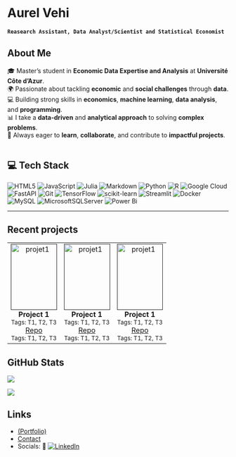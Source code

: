 # **Aurel Vehi**
**`Reasearch Assistant, Data Analyst/Scientist and Statistical Economist`**

## **About Me**
🎓 Master’s student in <strong>Economic Data Expertise and Analysis</strong> at <strong>Université Côte d’Azur</strong>.<br>
🌍 Passionate about tackling <strong>economic</strong> and <strong>social challenges</strong> through <strong>data</strong>.<br>
💻 Building strong skills in <strong>economics</strong>, <strong>machine learning</strong>, <strong>data analysis</strong>, and <strong>programming</strong>.<br>
📊 I take a <strong>data-driven</strong> and <strong>analytical approach</strong> to solving <strong>complex problems</strong>.<br>
🚀 Always eager to <strong>learn</strong>, <strong>collaborate</strong>, and contribute to <strong>impactful projects</strong>.<br><br>

<!--- Picture--->

## 💻 **Tech Stack**
![HTML5](https://img.shields.io/badge/html5-%23E34F26.svg?style=for-the-badge&logo=html5&logoColor=white) ![JavaScript](https://img.shields.io/badge/javascript-%23323330.svg?style=for-the-badge&logo=javascript&logoColor=%23F7DF1E) ![Julia](https://img.shields.io/badge/-Julia-9558B2?style=for-the-badge&logo=julia&logoColor=white) ![Markdown](https://img.shields.io/badge/markdown-%23000000.svg?style=for-the-badge&logo=markdown&logoColor=white) ![Python](https://img.shields.io/badge/python-3670A0?style=for-the-badge&logo=python&logoColor=ffdd54) ![R](https://img.shields.io/badge/r-%23276DC3.svg?style=for-the-badge&logo=r&logoColor=white) ![Google Cloud](https://img.shields.io/badge/GoogleCloud-%234285F4.svg?style=for-the-badge&logo=google-cloud&logoColor=white) ![FastAPI](https://img.shields.io/badge/FastAPI-005571?style=for-the-badge&logo=fastapi) ![Git](https://img.shields.io/badge/git-%23F05033.svg?style=for-the-badge&logo=git&logoColor=white) ![TensorFlow](https://img.shields.io/badge/TensorFlow-%23FF6F00.svg?style=for-the-badge&logo=TensorFlow&logoColor=white) ![scikit-learn](https://img.shields.io/badge/scikit--learn-%23F7931E.svg?style=for-the-badge&logo=scikit-learn&logoColor=white) ![Streamlit](https://img.shields.io/badge/Streamlit-%23FE4B4B.svg?style=for-the-badge&logo=streamlit&logoColor=white) ![Docker](https://img.shields.io/badge/docker-%230db7ed.svg?style=for-the-badge&logo=docker&logoColor=white) ![MySQL](https://img.shields.io/badge/mysql-4479A1.svg?style=for-the-badge&logo=mysql&logoColor=white) ![MicrosoftSQLServer](https://img.shields.io/badge/Microsoft%20SQL%20Server-CC2927?style=for-the-badge&logo=microsoft%20sql%20server&logoColor=white) ![Power Bi](https://img.shields.io/badge/power_bi-F2C811?style=for-the-badge&logo=powerbi&logoColor=black)

<!---Other stacks...--->
---

## **Recent projects**
<table>
  <tr>
    <td align="center" width="33%">
      <a href="">
        <img src="" alt="projet1" style="width:100%; height:150px; object-fit:cover;"/>
      </a>
      <br/>
      <b>Project 1</b><br/>
      <sub>Tags: T1, T2, T3</sub><br/>
      <a href="">Repo</a>
      <br/>
      <sub>Tags: T1, T2, T3</sub>
    </td>
    <td align="center" width="33%">
      <a href="">
        <img src="" alt="projet1" style="width:100%; height:150px; object-fit:cover;"/>
      </a>
      <br/>
      <b>Project 1</b><br/>
      <sub>Tags: T1, T2, T3</sub><br/>
      <a href="">Repo</a>
      <br/>
      <sub>Tags: T1, T2, T3</sub>
    </td>
    <td align="center" width="33%">
      <a href="">
        <img src="" alt="projet1" style="width:100%; height:150px; object-fit:cover;"/>
      </a>
      <br/>
      <b>Project 1</b><br/>
      <sub>Tags: T1, T2, T3</sub><br/>
      <a href="">Repo</a>
      <br/>
      <sub>Tags: T1, T2, T3</sub>
    </td>
  </tr>
</table>

## **GitHub Stats**
![](https://github-readme-stats.vercel.app/api?username=aurvl&theme=ocean_dark&hide_border=true&include_all_commits=false&count_private=false)
<!--![](https://github-readme-stats.vercel.app/api/top-langs/?username=aurvl&theme=ocean_dark&hide_border=true&include_all_commits=false&count_private=false&layout=compact)-->
![](https://nirzak-streak-stats.vercel.app/?user=aurvl&theme=ocean_dark&hide_border=true)
<!--
-->
<!--![](https://github-profile-trophy.vercel.app/?username=aurvl&theme=dracula&no-frame=false&no-bg=true&margin-w=4)-->

## Links
- [(Portfolio)](https://aurvl.github.io/portfolio/index.html)
- [Contact](mailto:aurelvehi@outlook.fr)
- Socials:
🔗 [![LinkedIn](https://img.shields.io/badge/LinkedIn-%230077B5.svg?logo=linkedin&logoColor=white)](https://linkedin.com/in/aurel-vehi-29887a290)
